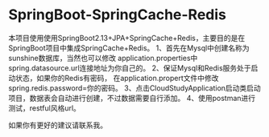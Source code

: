 # SpringBoot-SpringCache-Redis


本项目使用使用SpringBoot2.13+JPA+SpringCache+Redis，主要目的是在SpringBoot项目中集成SpringCache+Redis。
1、首先在Mysql中创建名称为sunshine数据库，当然也可以修改
application.properties中spring.datasource.url连接地址为你自己的。
2、保证Mysql和Redis服务处于启动状态，如果你的Redis有密码，
在application.propert文件中修改spring.redis.password=你的密码。
3、点击CloudStudyApplication启动类启动项目，数据表会自动进行创建，不过数据需要自行添加。
4、使用postman进行测试，restful风格url。

如果你有更好的建议请联系我。
